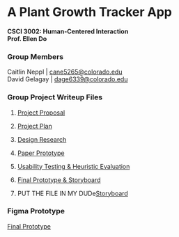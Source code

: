 # A Plant Growth Tracker App
**CSCI 3002: Human-Centered Interaction  
Prof. Ellen Do**  
  
### Group Members  
   Caitlin Neppl | cane5265@colorado.edu  
   David Gelagay | dage6339@colorado.edu
    
### Group Project Writeup Files
1. <a href="https://c-nep.github.io/plant-tracker/Group 1 - project-proposal.docx" title="Project Proposal">Project Proposal</a>

2. <a href="https://c-nep.github.io/plant-tracker/Group 2 - Project Plan.docx" title="Project Plan">Project Plan</a>

3. <a href="https://c-nep.github.io/plant-tracker/Group 3 - Design Research.docx" title="Design Research">Design Research</a>

4. <a href="https://c-nep.github.io/plant-tracker/Group 4_ Paper Prototype.docx" title="Paper Prototype">Paper Prototype</a>

5. <a href="https://c-nep.github.io/plant-tracker/Group 5 - Usability Testing & Heuristic Evaluation.docx" title="Usability Testing & Heuristic Evaluation">Usability Testing & Heuristic Evaluation</a>

6. <a href="https://c-nep.github.io/plant-tracker/Group 6 - Final Prototype & Storyboard.docx" title="Final Prototype & Storyboard">Final Prototype & Storyboard</a>

7. PUT THE FILE IN MY DUDe<a href="https://c-nep.github.io/plant-tracker/storyboard.pdf" title="Storyboard">Storyboard</a>

### Figma Prototype

[Final Prototype](https://www.figma.com/file/GHg7dNoEevBnxgugeBt4UWit/Final-Prototype?node-id=0%3A1)


